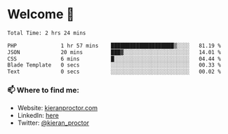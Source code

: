 # Welcome 🦘

<!--START_SECTION:waka-->

```txt
Total Time: 2 hrs 24 mins

PHP              1 hr 57 mins    ████████████████████▒░░░░   81.19 %
JSON             20 mins         ███▓░░░░░░░░░░░░░░░░░░░░░   14.01 %
CSS              6 mins          █░░░░░░░░░░░░░░░░░░░░░░░░   04.44 %
Blade Template   0 secs          ░░░░░░░░░░░░░░░░░░░░░░░░░   00.33 %
Text             0 secs          ░░░░░░░░░░░░░░░░░░░░░░░░░   00.02 %
```

<!--END_SECTION:waka-->

### 📫 Where to find me:

-   Website: [kieranproctor.com](https://kieranproctor.com/)
-   LinkedIn: [here](https://www.linkedin.com/in/kieran-proctor-086b5a159/)
-   Twitter: [@kieran_proctor](https://twitter.com/kieran_proctor)
